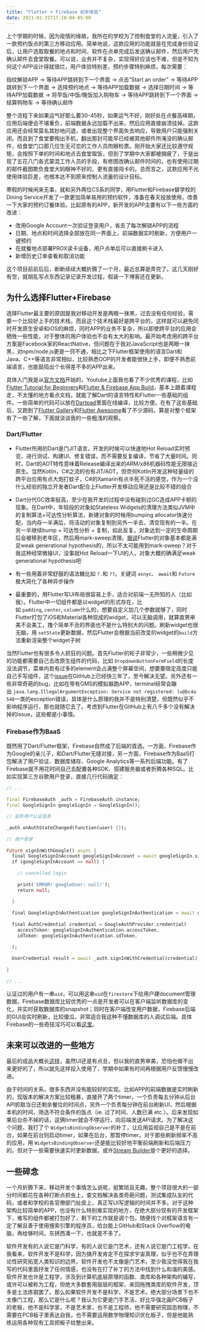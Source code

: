 ```yaml
---
title: "Flutter + Firebase 初步体验"
date: 2021-01-31T17:10:04-05:00
---
```

上个学期的时候，因为疫情的缘故，我所在的学校为了控制食堂的人流量，引入了一款预约饭点的第三方移动应用。简单地说，这款应用的功能就是在完成身份验证后，让用户选取取餐的地点和时间，软件在点单完成后发送确认邮件，然后用户凭确认邮件去食堂取餐。可以说，业务并不复杂，实现得好应该也不难，但是不知为何这个APP设计得就很烂，用户体验特别差，预约步骤特别麻烦，每次需要：

指纹解锁APP -> 等待APP跳转到下一个界面 -> 点击“Start an order” -> 等待APP跳转到下一个界面 -> 选择预约地点 -> 等待APP加载数据 -> 选择日期时间 -> 等待APP加载数据 -> 将早饭/中饭/晚饭加入购物车 -> 等待APP跳转到下一个界面 -> 结算购物车 -> 等待确认邮件

整个流程下来如果运气好那么要30-45秒，如果运气不好，刚好处在点餐高峰期，应用后端便会不堪重负，前端数据永远加载不出来，然后应用直接崩溃挂掉。这款应用还会经常莫名其妙地闪退，或者出现整个界面失去响应，导致用户只能强制关闭。而且到了食堂要掏出手机，翻出那封可能早已经被其他邮件所淹没的确认邮件，给食堂门口那几位生无可恋的工作人员肉眼检票。刚开始大家还比较遵守规矩，会按照下单的时间和地点去食堂取饭，但到了学期中大家都被搞疲了，于是出现了五花八门各式蒙混工作人员的手段，有修图改确认邮件时间的，也有使用过期的邮件截图欺负食堂大妈眼神不好的，更有直接闯卡的。总而言之，这款应用不光使用体验巨差，也根本达不到原来控制人流量的设计目标。

寒假的时候闲来无事，就和另外两位CS系的同学，用Flutter和Firebase替学校的Dining Service开发了一款更加简单易用的预约软件，准备在春天投放使用，改善一下大家的预约订餐体验。比起原有的APP，新开发的APP主要有以下一些方面的改进：

- 改用Google Account一次验证登录用户，省去了每次解锁APP的流程
- 日期、地点和时间选择全部放在同一界面上，前端数据实时刷新，方便用户一键预约
- 在就餐地点部署PROX读卡设备，用户点单后可以直接刷卡进入
- 新增历史订单查看和取消功能

这个项目前前后后，断断续续大概折腾了一个月，最近总算是弄完了。这几天刚好有空，就胡乱写点东西记录记录开发过程，假装一下博客还在更新。


## 为什么选择Flutter+Firebase

选择Flutter最主要的原因是我对移动开发是两眼一抹黑，过去没有任何经验，需要一个比较好上手的技术栈，而且这个技术栈最好是跨平台的，这样就可以避免同时开发原生安卓和iOS的麻烦，同时APP的业务不复杂，所以即使跨平台的应用会牺牲一些性能，对于整体的用户体验也不会有太大的影响。最开始考虑用的跨平台方案是Facebook家的ReactNative，但问题在于我对JavaScript也是两眼一抹黑，对npm/node.js更是一窍不通，相比之下Flutter框架使用的语言Dart和Java、C++等语言非常相似，比较熟悉OOP的开发者能很快上手，即便不熟悉前端语言，也能鼓捣出个长得差不多的APP出来。

具体入门我是从[官方文档](https://flutter.dev/docs)开始的，Youtube上面我也看了不少优秀的课程，比如[Flutter Tutorial for Beginners](https://www.youtube.com/playlist?list=PL4cUxeGkcC9jLYyp2Aoh6hcWuxFDX6PBJ)和[Flutter & Firebase App Build](https://www.youtube.com/playlist?list=PL4cUxeGkcC9j--TKIdkb3ISfRbJeJYQwC)，基本上跟着课程走，不太懂的地方看点文档，就能了解Dart的语言特性和Flutter一些基础的组件。一些简单的代码可以放在[Dartpad](https://dartpad.dev/)里面在线编译，比较方便。在有了这些基础后，又跑到了[Flutter Gallery](https://gallery.flutter.dev/#/)和[Flutter Awesome](https://flutterawesome.com/)看了不少源码，算是对整个框架有了一些了解，下面就谈谈我的一些粗浅的观察。

### Dart/Flutter

- Flutter所用的Dart是门JIT语言，开发的时候可以快速地Hot Reload实时预览，进行测试、构建UI、修复错误，而不需要反复编译，节省了大量时间。同时，Dart的AOT特性意味着Release编译出来的ARM/x86机器码性能无限接近原生。当然Kotlin，C#之流的也有JIT/AOT，但奈何Kotlin开发这种轻量级的跨平台应用有点大炮打蚊子，C#的Xamarin有点半死不活的感觉，作为一个没什么经验的独立开发者Dart配合上Flutter开发移动应用还是比较不错的组合

- Dart分代GC效率挺高，至少在我开发的过程中没有碰到过GC造成APP卡顿的现象。在Dart中，年轻段的对象如Stateless Widgets的清理方法类似JVM中的复制算法+可达性分析算法，新建对象的时候用bumping allocator快速分配，当内存一半满后，将活动的对象复制到另外一半去，清空现有的一半。在另一半继续bump + 可达性分析 + 复制，如此反复。对象达到一定的生命周期后会被移到老年区，然后用mark-sweep清理。[据说](https://medium.com/flutter/flutter-dont-fear-the-garbage-collector-d69b3ff1ca30)Flutter的对象基本都是满足weak generational hypothesis的，所以不太可能用到mark-sweep？对于我这种经常微操UI，没事就Hot Reload一下UI的人，对象大概的确满足weak generational hypothesis吧

- 有一些用着非常舒服的语法糖比如 `?.`和
`??`。关键词 `asnyc`、 `await`和 `Future`极大简化了各种异步操作

- 最重要的，用Flutter写UI布局很容易上手，适合对前端一无所知的人（比如我）。Flutter中一切组件都是以widget的形式存在，比如 `padding`, `center`, `column`什么的，想要自定义加几个参数就够了，同时Flutter打包了iOS和Material各种现成的widget，可以无脑调用，就算直男审美不会美工，撸个简单不丑的界面也不是什么特别大的问题。刷新widget也很无脑，用 `setState`更新数据，然后Flutter会根据当前改变的widget的`build`方法重新渲染整个widget子树

当然Flutter也有很多令人抓狂的问题。首先Flutter的轮子非常少，一些稍微少见的功能都需要自己去改原生组件的代码，比如 `DropdownButtonFormField`的长度没法调节，菜单内若有过多的element会占满整个屏幕空间，想要要限定高度只能自己手写组件，这个[issue](https://github.com/flutter/flutter/issues/23865)在GitHub上已经快三年了，至今解决无望。另外还有一些非常奇葩的bug，比如在带有GMS的模拟器跑APP，terminal经常会蹦出 `java.lang.IllegalArgumentException: Service not registered: lu@bc4a540`一类的exception错误，具体是什么原理的我并不是特别清楚，但既然似乎不影响程序运行，那也就随它去了。考虑到Flutter在GitHub上有八千多个没有解决掉的issue，这些都是小事情。


### Firebase作为BaaS

既然用了Dart/Flutter框架，Firebase自然成了后端的首选。一方面，Firebase作为Google的亲儿子，和Dart/Flutter无缝对接，另一方面，Firebase作为BaaS打包解决了用户验证、数据库储存、Google Analytics等一系列后端功能。有了Firebase就不用花时间自己去配置各种SDK、搭建服务器或者折腾各种SQL。比如实现第三方谷歌用户登录，直接几行代码搞定：
```dart
// ...    
  
final FirebaseAuth _auth = FirebaseAuth.instance;  
final GoogleSignIn googleSignIn = GoogleSignIn();  
  
// 监听用户认证信息  
  
_auth.onAuthStateChanged(function(user) {});  
  
// 用户登录  
  
Future signInWithGoogle() async {  
  final GoogleSignInAccount googleSignInAccount = await googleSignIn.signIn();  
  if (googleSignInAccount == null) {  
  
    // cancelled login  
  
    print('ERROR! googleUser: null!');  
    return null;  
  
  }  
  
  final GoogleSignInAuthentication googleSignInAuthentication = await googleSignInAccount.authentication;  
  
  final AuthCredential credential = GoogleAuthProvider.credential(  
    accessToken: googleSignInAuthentication.accessToken,  
    idToken: googleSignInAuthentication.idToken,  
  
  );  
  
  UserCredential result = await _auth.signInWithCredential(credential);  
  
}  
  
// ...
```

认证过的用户有一串`uid`，可以用这串`uid`在`firestore`下给用户建document管理数据。Firebase数据库比较优秀的一点是开发者可以在客户端监听数据库的变化，并实时获取数据库的snapshot；同时在客户端改变用户数据，Firebase后端的GUI会实时刷新，比较傻瓜，非常适合我这种不懂数据库的人调试后端。具体Firebase的一些奇技淫巧可以看[这里](https://firebase.google.com/docs/flutter/setup)。

## 未来可以改进的一些地方

最后的成品大概长[这样](https://play.google.com/store/apps/details?id=com.amherst.mammoth_meals)，虽然UI还是有点丑，但以我的直男审美，恐怕也做不出来更好的了，所以就先这样投入使用了，学期中如果有时间再根据用户反馈慢慢改进。


由于时间的关系，很多东西并没有能较好的实现。比如APP的前端数据是实时刷新的，现版本的解决方案比较粗暴，直接开了两个timer，一个负责每五分钟从后台API抓取当日还剩余餐位的时间点，另外一个负责每分钟在前台刷新UI，然后根据本机的时间，筛选不符合条件的饭点（ie. 过了时间、人数已满 etc.）。后来发现如果后台杀不掉的话，这俩timer就会不停运行，向后端发送API请求。为了解决这个问题，我打了个 `WidgetsBindingObserver`的补丁，让应用监视自己是不是在前台，如果在前台则启动timer，如果在后台，那暂停timer。对于那些刷新频率不高的应用，用 `WidgetsBindingObserver`还是能比较好地平衡前端刷新和后端压力的。但对于一些需要快速实时更新数据，或许[Stream Builder](https://api.flutter.dev/flutter/widgets/StreamBuilder-class.html)是个更好的选择。

## 一些碎念

一个月折腾下来，移动开发个事情怎么说呢，挺繁琐且无趣，整个项目很大的一部分时间都花在各种打断点抓虫上，查文档解决各类奇葩问题，测试集成队友的代码，或者和学校的各官僚部门扯皮上，真正写UI写逻辑的时间并不多。对于这种架构比较简单的APP，也没有什么特别难实现的地方，在绝大部分现有的开发框架下，难写的组件都被打包好了，剩下的工作就是调个包，随便找个对框架语言有一定了解且善于使用搜索引擎的程序员，给台能上GitHub和Stack Overflow的电脑，再给够时间，东拼西凑一下，也就差不多了。

软件开发有的人说它是门科学，有的人说它是门艺术，还有人说它是门工程学。在我看来，软件开发不是科学，因为搞开发肯定不在探求宇宙真理，似乎也不在弄理论性研究拓宽人类知识的边界。软件开发也不太像是门艺术，至少我没觉得我在我写的代码里面抒发了任何情感，也没有在打了补丁的方法中找到什么和谐的美感。软件开发也许是工程学，涉及到计算机底层原理的函数、类库和各种架构的编写，或许可以被称为工程，但绝大多数套用层层的框架，来回拖拽类库的软件开发，顶多是土法炼钢罢了。那么如果软件开发不是科学，不是艺术，绝大部分场景下也不太像门工程，那么它是什么呢？我认为它更是门手艺活，好比华强北画PCB板子的老板，他不是科学家，不是艺术家，也不是工程师，他不需要研究固态物理，不需要在PCB板子里表达自我，也不需要运用数学物理知识优化板子，但是他能熟练运用各种现有工具把板子给整出来。
